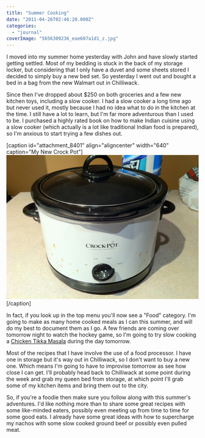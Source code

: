 ```yaml
---
title: "Summer Cooking"
date: "2011-04-26T02:46:20.000Z"
categories: 
  - "journal"
coverImage: "5656309236_eae607a1d1_z.jpg"
---
```


I moved into my summer home yesterday with John and have slowly started getting settled. Most of my bedding is stuck in the back of my storage locker, but considering that I only have a duvet and some sheets stored I decided to simply buy a new bed set. So yesterday I went out and bought a bed in a bag from the new Walmart out in Chilliwack.

Since then I've dropped about $250 on both groceries and a few new kitchen toys, including a slow cooker. I had a slow cooker a long time ago but never used it, mostly because I had no idea what to do in the kitchen at the time. I still have a lot to learn, but I'm far more adventurous than I used to be. I purchased a highly rated book on how to make Indian cuisine using a slow cooker (which actually is a lot like traditional Indian food is prepared), so I'm anxious to start trying a few dishes out.

\[caption id="attachment\_8401" align="aligncenter" width="640" caption="My New Crock Pot"\][![](images/5656309236_eae607a1d1_z.jpg "5656309236_eae607a1d1_z")](http://www.migratorynerd.com/wordpress/wp-content/uploads/2011/04/5656309236_eae607a1d1_z.jpg)\[/caption\]

In fact, if you look up in the top menu you'll now see a "Food" category. I'm going to make as many home cooked meals as I can this summer, and will do my best to document them as I go. A few friends are coming over tomorrow night to watch the hockey game, so I'm going to try slow cooking a [Chicken Tikka Masala](http://en.wikipedia.org/wiki/Chicken_tikka_masala) during the day tomorrow.

Most of the recipes that I have involve the use of a food processor. I have one in storage but it's way out in Chilliwack, so I don't want to buy a new one. Which means I'm going to have to improvise tomorrow as see how close I can get. I'll probably head back to Chilliwack at some point during the week and grab my queen bed from storage, at which point I'll grab some of my kitchen items and bring them out to the city.

So, if you're a foodie then make sure you follow along with this summer's adventures. I'd like nothing more than to share some great recipes with some like-minded eaters, possibly even meeting up from time to time for some good eats. I already have some great ideas with how to supercharge my nachos with some slow cooked ground beef or possibly even pulled meat.
